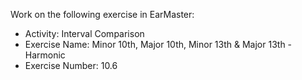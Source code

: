 Work on the following exercise in EarMaster:
- Activity: Interval Comparison
- Exercise Name: Minor 10th, Major 10th, Minor 13th & Major 13th - Harmonic
- Exercise Number: 10.6
